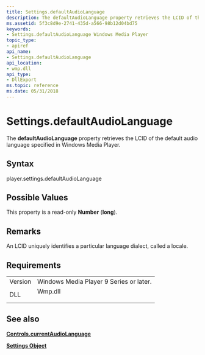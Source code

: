 ```yaml
---
title: Settings.defaultAudioLanguage
description: The defaultAudioLanguage property retrieves the LCID of the default audio language specified in Windows Media Player.
ms.assetid: 5f3c8d9e-2741-435d-a566-98b12d04bd75
keywords:
- Settings.defaultAudioLanguage Windows Media Player
topic_type:
- apiref
api_name:
- Settings.defaultAudioLanguage
api_location:
- wmp.dll
api_type:
- DllExport
ms.topic: reference
ms.date: 05/31/2018
---
```


# Settings.defaultAudioLanguage

The **defaultAudioLanguage** property retrieves the LCID of the default audio language specified in Windows Media Player.

## Syntax

player.settings.defaultAudioLanguage

## Possible Values

This property is a read-only **Number** (**long**).

## Remarks

An LCID uniquely identifies a particular language dialect, called a locale.

## Requirements



|                    |                                                                                    |
|--------------------|------------------------------------------------------------------------------------|
| Version<br/> | Windows Media Player 9 Series or later.<br/>                                 |
| DLL<br/>     | <dl> <dt>Wmp.dll</dt> </dl> |



## See also

<dl> <dt>

[**Controls.currentAudioLanguage**](controls-currentaudiolanguage.md)
</dt> <dt>

[**Settings Object**](settings-object.md)
</dt> </dl>

 

 





